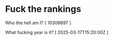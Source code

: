 # Fuck the rankings

Who the hell am I?
{ 10309897 }

What fucking year is it?
[ 2025-03-17T15:20:00Z ]
